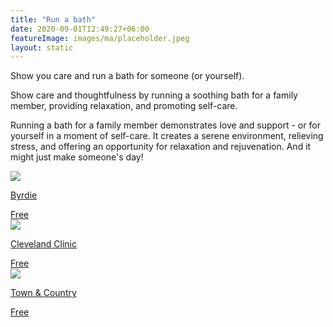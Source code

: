 ```yaml
---
title: "Run a bath"
date: 2020-09-01T12:49:27+06:00
featureImage: images/ma/placeholder.jpeg
layout: static
---
```


Show you care and run a bath for someone (or yourself).

Show care and thoughtfulness by running a soothing bath for a family member, providing relaxation, and promoting self-care.

Running a bath for a family member demonstrates love and support - or for yourself in a moment of self-care. It creates a serene environment, relieving stress, and offering an opportunity for relaxation and rejuvenation. And it might just make someone's day!

<a class="ma-link" href="https://www.byrdie.com/steps-to-create-the-perfect-bath-346964"><div class="ma-card ma-card-Community"><div class="ma-icon"><img src ="/images/Icon-check - community - opacity.svg"/></div><div class="ma-name"><p>Byrdie</p></div><div class="ma-paid-text"><span>Free </span></div></div></a><a class="ma-link" href="https://health.clevelandclinic.org/reasons-to-take-a-bath/"><div class="ma-card ma-card-Community"><div class="ma-icon"><img src ="/images/Icon-check - community - opacity.svg"/></div><div class="ma-name"><p>Cleveland Clinic</p></div><div class="ma-paid-text"><span>Free </span></div></div></a><a class="ma-link" href="https://www.townandcountrymag.com/style/beauty-products/a18673205/hot-baths-benefits/"><div class="ma-card ma-card-Community"><div class="ma-icon"><img src ="/images/Icon-check - community - opacity.svg"/></div><div class="ma-name"><p>Town & Country</p></div><div class="ma-paid-text"><span>Free </span></div></div></a>  

<br/><br/>






